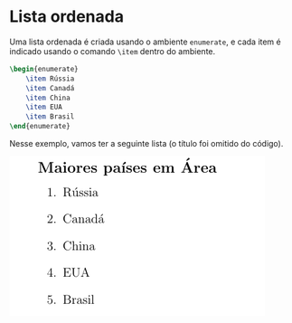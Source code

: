 # Lista ordenada

Uma lista ordenada é criada usando o ambiente `enumerate`, e cada item é indicado usando o comando `\item` dentro do ambiente.

``` tex
\begin{enumerate}
    \item Rússia
    \item Canadá
    \item China
    \item EUA
    \item Brasil
\end{enumerate}
```

Nesse exemplo, vamos ter a seguinte lista (o título foi omitido do código).

![enumerate](./img/lista-ordenada.png)